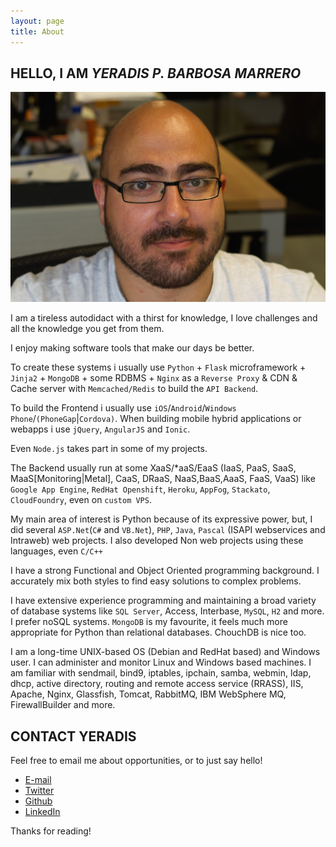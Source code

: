 ```yaml
---
layout: page
title: About
---
```


<!--
<p class="message">
  Hey there! This page is included as an example. Feel free to customize it for your own use upon downloading. Carry on!
</p>
-->

## HELLO, I AM *YERADIS P. BARBOSA MARRERO*

<img src="/public/images/yo-wide.png">

I am a tireless autodidact with a thirst for knowledge, I love challenges and all the knowledge you get from them.

I enjoy making software tools that make our days be better.

To create these systems i usually use `Python` + `Flask` microframework + `Jinja2` + `MongoDB` + some RDBMS + `Nginx` as a `Reverse Proxy` & CDN & Cache server with `Memcached/Redis` to build the `API Backend`. 

To build the Frontend i usually use `iOS`/`Android`/`Windows Phone`/`(PhoneGap`|`Cordova)`. When building mobile hybrid applications or webapps i use `jQuery`, `AngularJS` and `Ionic`.

Even `Node.js` takes part in some of my projects.

The Backend usually run at some XaaS/*aaS/EaaS (IaaS, PaaS, SaaS, MaaS[Monitoring|Metal], CaaS, DRaaS, NaaS,BaaS,AaaS, FaaS, VaaS) like `Google App Engine`, `RedHat Openshift`, `Heroku`, `AppFog`, `Stackato`, `CloudFoundry`, even on `custom VPS`.

My main area of interest is Python because of its expressive power, but, I did several `ASP.Net`(`C#` and `VB.Net`), `PHP`, `Java`, `Pascal` (ISAPI webservices and Intraweb) web projects. I also developed Non web projects using these languages, even `C/C++`

I have a strong Functional and Object Oriented programming background. I accurately mix both styles to find easy solutions to complex problems.

I have extensive experience programming and maintaining a broad variety of database systems like `SQL Server`, Access, Interbase, `MySQL`, `H2` and more. I prefer noSQL systems. `MongoDB` is my favourite, it feels much more appropriate for Python than relational databases. ChouchDB is nice too.

I am a long-time UNIX-based OS (Debian and RedHat based) and Windows user. I can administer and monitor Linux and Windows based machines. I am familiar with sendmail, bind9, iptables, ipchain, samba, webmin, ldap, dhcp, active directory, routing and remote access service (RRASS), IIS, Apache, Nginx, Glassfish, Tomcat, RabbitMQ, IBM WebSphere MQ, FirewallBuilder and more.

## CONTACT YERADIS

Feel free to email me about opportunities, or to just say hello!

* <a href="mailto:mail@yeradis.com?subject=Hello%20yeradis&body=just%20to%20saying%20hi">E-mail</a>
* <a href="https://twitter.com/yeradis">Twitter</a>
* <a href="https://github.com/yeradis">Github</a>
* <a href="https://www.linkedin.com/in/yeradis">LinkedIn</a>

Thanks for reading!
